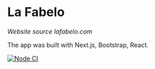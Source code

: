 # La Fabelo
*Website source lafabelo.com*

The app was built with Next.js, Bootstrap, React.

[![Node CI](https://github.com/corsicanec82/lafabelo-com/workflows/Node%20CI/badge.svg)](https://github.com/corsicanec82/lafabelo-com/actions)
